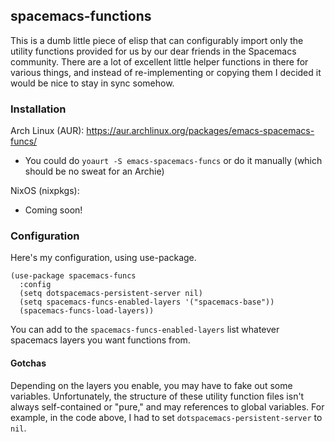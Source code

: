 ## spacemacs-functions

This is a dumb little piece of elisp that can configurably import only the utility functions provided for us by our dear friends in the Spacemacs community. There are a lot of excellent little helper functions in there for various things, and instead of re-implementing or copying them I decided it would be nice to stay in sync somehow.

### Installation

Arch Linux (AUR): https://aur.archlinux.org/packages/emacs-spacemacs-funcs/
  * You could do `yoaurt -S emacs-spacemacs-funcs` or do it manually (which should be no sweat for an Archie)


NixOS (nixpkgs):
  * Coming soon!


### Configuration

Here's my configuration, using use-package.

```
(use-package spacemacs-funcs
  :config
  (setq dotspacemacs-persistent-server nil)
  (setq spacemacs-funcs-enabled-layers '("spacemacs-base"))
  (spacemacs-funcs-load-layers))
```

You can add to the `spacemacs-funcs-enabled-layers` list whatever spacemacs layers you want functions from.


#### Gotchas

Depending on the layers you enable, you may have to fake out some variables. Unfortunately, the structure of these utility function files isn't always self-contained or "pure," and may references to global variables. For example, in the code above, I had to set `dotspacemacs-persistent-server` to `nil`.

